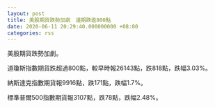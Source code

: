 ```yaml
---
layout: post
title: 美股期貨跌勢加劇　道期跌逾800點
date: 2020-06-11 20:29:40.000000000 +08:00
categories: rss
---
```


美股期貨跌勢加劇。

道瓊斯指數期貨跌超過800點，較早時報26143點，跌818點，跌幅3.03%。

納斯達克指數期貨報9916點，跌171點，跌幅1.7%。

標準普爾500指數期貨報3107點，跌78點，跌幅2.48%。
